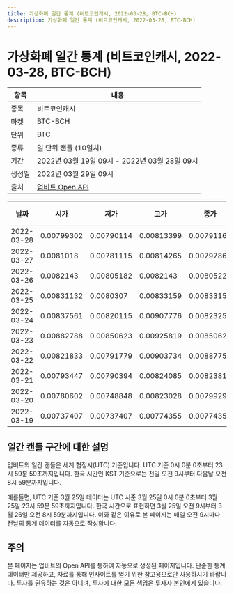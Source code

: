 ```yaml
---
title: 가상화폐 일간 통계 (비트코인캐시, 2022-03-28, BTC-BCH)
description: 가상화폐 일간 통계 (비트코인캐시, 2022-03-28, BTC-BCH)
---
```



가상화폐 일간 통계 (비트코인캐시, 2022-03-28, BTC-BCH)
===

|항목|내용|
|--|--|
|종목|비트코인캐시|
|마켓|BTC-BCH|
|단위|BTC|
|종류|일 단위 캔들 (10일치)|
|기간|2022년 03월 19일 09시 - 2022년 03월 28일 09시|
|생성일|2022년 03월 29일 09시|
|출처|[업비트 Open API](https://docs.upbit.com)|


|날짜|시가|저가|고가|종가|비고|
|--|--|--|--|--|--|
|2022-03-28|0.00799302|0.00790114|0.00813399|0.00791167|    |
|2022-03-27|0.0081018|0.00781115|0.00814265|0.00797865|    |
|2022-03-26|0.0082143|0.00805182|0.0082143|0.00805224|    |
|2022-03-25|0.00831132|0.0080307|0.00833159|0.00833159|    |
|2022-03-24|0.00837561|0.00820115|0.00907776|0.00823255|    |
|2022-03-23|0.00882788|0.00850623|0.00925819|0.00850623|    |
|2022-03-22|0.00821833|0.00791779|0.00903734|0.00887757|    |
|2022-03-21|0.00793447|0.00790394|0.00824085|0.00823813|    |
|2022-03-20|0.00780602|0.00748848|0.00823028|0.00799293|    |
|2022-03-19|0.00737407|0.00737407|0.00774355|0.00774355|    |


일간 캔들 구간에 대한 설명
---


업비트의 일간 캔들은 세계 협정시(UTC) 기준입니다. 
UTC 기준 0시 0분 0초부터 23시 59분 59초까지입니다. 
한국 시간인 KST 기준으로는 전일 오전 9시부터 다음날 오전 8시 59분까지입니다. 


예를들면, UTC 기준 3월 25일 데이터는 UTC 시준 3월 25일 0시 0분 0초부터 3월 25일 23시 59분 59초까지입니다. 
한국 시간으로 표현하면 3월 25일 오전 9시부터 3월 26일 오전 8시 59분까지입니다. 
이와 같은 이유로 본 페이지는 매일 오전 9시마다 전날의 통계 데이터를 자동으로 작성합니다. 


주의
---


본 페이지는 업비트의 Open API를 통하여 자동으로 생성된 페이지입니다. 
단순한 통계 데이터만 제공하고, 자료를 통해 인사이트를 얻기 위한 참고용으로만 사용하시기 바랍니다. 
투자를 권유하는 것은 아니며, 투자에 대한 모든 책임은 투자자 본인에게 있습니다. 

